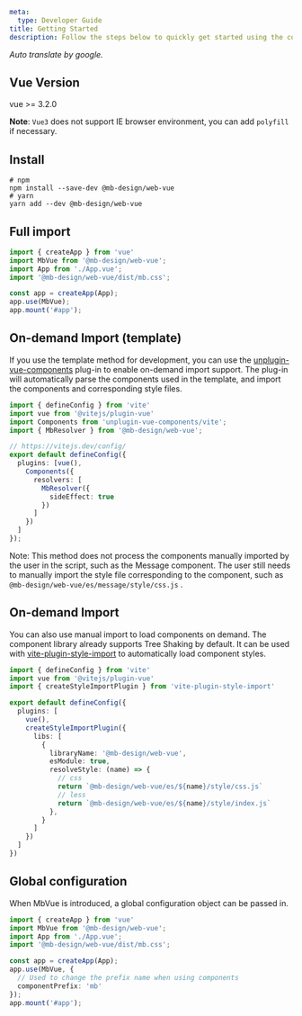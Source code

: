 ```yaml
meta:
  type: Developer Guide
title: Getting Started
description: Follow the steps below to quickly get started using the component library.
```

*Auto translate by google.*

## Vue Version

vue >= 3.2.0

**Note**: `Vue3` does not support IE browser environment, you can add `polyfill` if necessary.

## Install

```shell
# npm
npm install --save-dev @mb-design/web-vue
# yarn
yarn add --dev @mb-design/web-vue
```

## Full import

```ts
import { createApp } from 'vue'
import MbVue from '@mb-design/web-vue';
import App from './App.vue';
import '@mb-design/web-vue/dist/mb.css';

const app = createApp(App);
app.use(MbVue);
app.mount('#app');
```

## On-demand Import (template)

If you use the template method for development, you can use the [unplugin-vue-components](https://github.com/antfu/unplugin-vue-components) plug-in to enable on-demand import support.
The plug-in will automatically parse the components used in the template, and import the components and corresponding style files.

```ts
import { defineConfig } from 'vite'
import vue from '@vitejs/plugin-vue'
import Components from 'unplugin-vue-components/vite';
import { MbResolver } from '@mb-design/web-vue';

// https://vitejs.dev/config/
export default defineConfig({
  plugins: [vue(),
    Components({
      resolvers: [
        MbResolver({
          sideEffect: true
        })
      ]
    })
  ]
});
```

Note: This method does not process the components manually imported by the user in the script, such as the Message component. The user still needs to manually import the style file corresponding to the component, such as `@mb-design/web-vue/es/message/style/css.js` .

## On-demand Import

You can also use manual import to load components on demand. The component library already supports Tree Shaking by default. It can be used with [vite-plugin-style-import](https://github.com/vbenjs/vite-plugin-style-import) to automatically load component styles.

```ts
import { defineConfig } from 'vite'
import vue from '@vitejs/plugin-vue'
import { createStyleImportPlugin } from 'vite-plugin-style-import'

export default defineConfig({
  plugins: [
    vue(),
    createStyleImportPlugin({
      libs: [
        {
          libraryName: '@mb-design/web-vue',
          esModule: true,
          resolveStyle: (name) => {
            // css
            return `@mb-design/web-vue/es/${name}/style/css.js`
            // less
            return `@mb-design/web-vue/es/${name}/style/index.js`
          },
        }
      ]
    })
  ]
})
```

## Global configuration
When MbVue is introduced, a global configuration object can be passed in.

```ts
import { createApp } from 'vue'
import MbVue from '@mb-design/web-vue';
import App from './App.vue';
import '@mb-design/web-vue/dist/mb.css';

const app = createApp(App);
app.use(MbVue, {
  // Used to change the prefix name when using components
  componentPrefix: 'mb'
});
app.mount('#app');
```
